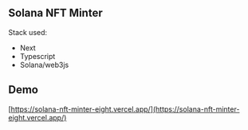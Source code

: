 ## Solana NFT Minter

Stack used:
- Next
- Typescript
- Solana/web3js

## Demo
[https://solana-nft-minter-eight.vercel.app/](https://solana-nft-minter-eight.vercel.app/)